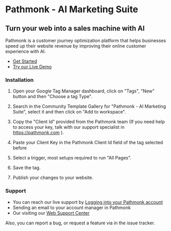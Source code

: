 # Pathmonk - AI Marketing Suite 
## Turn your web into a sales machine with AI
Pathmonk is a customer journey optimization platform that helps businesses speed up their website revenue by improving their online customer experience with AI.

- [Get Started](https://pathmonk.com)
- [Try our Live Demo](https://demo.pathmonk.com/)
  
### Installation 

1. Open your Google Tag Manager dashboard, click on "Tags", "New" button and then "Choose a tag Type".


2. Search in the Community Template Gallery for "Pathmonk - AI Marketing Suite", select it and then click on "Add to workspace".


3. Copy the "Client Id" provided from the Pathmonk team (If you need help to access your key, talk with our support specialist in https://pathmonk.com ).


4. Paste your Client Key in the Pathmonk Client Id field of the tag selected before


5. Select a trigger, most setups required to run "All Pages".


6. Save the tag.


7. Publish your changes to your website.


### Support
* You can reach our live support by [Logging into your Pathmonk account ](https://pathmonk.com)
* Sending an email to your account manager in Pathmonk
* Our visiting our [Web Support Center](https://pathmonk.com)


Also, you can report a bug, or request a feature via in the issue tracker.


